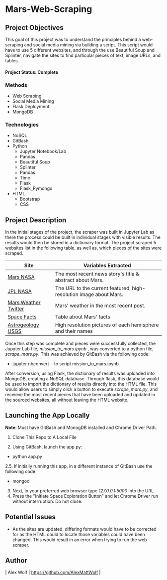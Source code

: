 # Mars-Web-Scraping

## Project Objectives
This goal of this project was to understand the principles behind a web-scraping and social media mining via building a script. This script would have to use 5 different websites, and through the use Beautiful Soup and Splinter, navigate the sites to find particular pieces of text, image URLs, and tables.

#### Project Status: Complete

### Methods
* Web Scraping
* Social Media Mining
* Flask Deployment
* MongoDB

### Technologies
* NoSQL
* GitBash
* Python 
    * Jupyter Notebook/Lab
    * Pandas
    * Beautiful Soup
    * Splinter
    * Pandas
    * Time
    * Flask
    * Flask_Pymongo
* HTML
    * Bootstrap
    * CSS

## Project Description

In the initial stages of the project, the scraper was built in Jupyter Lab as there the process could be built in individual stages with visible results. The results would then be stored in a dictionary format. The project scraped 5 websites list in the following table, as well as, which pieces of the sites were scraped.

|Site     |Variables Extracted  |
|---------|--------------------|
| [Mars NASA](https://mars.nasa.gov/news/) | The most recent news story's title & abstract about Mars. |
| [JPL NASA](https://www.jpl.nasa.gov/spaceimages/?search=&category=Mars) | The URL to the current featured, high-resolution image about Mars. |
| [Mars Weather Twitter](https://twitter.com/marswxreport?lang=en) | Mars' weather in the most recent post. |
| [Space Facts](https://space-facts.com/mars) | Table about Mars' facts |
| [Astrogeology USGS](https://astrogeology.usgs.gov/search/results?q=hemisphere+enhanced&k1=target&v1=Mars) | High resolution pictures of each hemisphere and their names |

Once this step was complete and pieces were successfully collected, the Jupyter Lab file, *mission_to_mars.ipynb* , was converted to a python file, *scrape_mars.py*. This was achieved by GitBash via the following code: 

* jupyter nbconvert --to script mission_to_mars.ipynb

After conversion, using Flask, the dictionary of results was uploaded into MongoDB, creating a NoSQL database. Through flask, this database would be used to import the dictionary of results directly into the HTML file. This would allow users to simply click a button to execute *scrape_mars.py*, and receieve the most recent pieces that have been uploaded and updated in the sourced websites, all without leaving the HTML website.


## Launching the App Locally
**Note**: Must have GitBash and MonogDB installed and Chrome Driver Path.

1. Clone This Repo to A Local File

2. Using GitBash, launch the app.py: 
* python app.py

2.5. If initially running this app, in a different instance of GitBash use the following code.
* mongod

3. Next, in your preferred web browser type _127.0.0.1:5000_ into the URL. 
4. Press the "Initiate Space Exploration Button" and let Chrome Driver run without interruption. Do not close.

## Potential Issues
* As the sites are updated, differing formats would have to be corrected for as the HTML could to locate those variables could have been changed. This would result in an error when trying to run the web scraper.

## Author

| Alex Wolf | https://github.com/AlexMattWolf |

